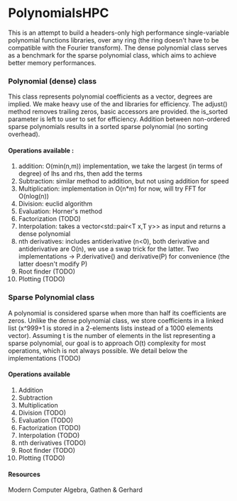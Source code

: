 # PolynomialsHPC

This is an attempt to build a headers-only high performance single-variable polynomial functions libraries, 
over any ring (the ring doesn't have to be compatible with the Fourier transform). The dense polynomial
class serves as a benchmark for the sparse polynomial class, which aims to achieve better memory performances.

### Polynomial (dense) class

This class represents polynomial coefficients as a vector, degrees are implied.
We make heavy use of the <algorithm> and <numeric> libraries for efficiency.
The adjust() method removes trailing zeros, basic accessors are provided.
the is_sorted parameter is left to user to set for efficiency.
Addition between non-ordered sparse polynomials results in a sorted sparse polynomial (no sorting overhead).

#### Operations available :

1. addition: O(min(n,m)) implementation, we take the largest (in terms of degree) of lhs and rhs, then add the terms
2. Subtraction: similar method to addition, but not using addition for speed
3. Multiplication: implementation in O(n*m) for now, will try FFT for O(nlog(n))
4. Division: euclid algorithm
5. Evaluation: Horner's method
6. Factorization (TODO)
7. Interpolation: takes a vector<std::pair<T x,T y>> as input and returns a dense polynomial<T>
8. nth derivatives: includes antiderivative (n<0), both derivative and antiderivative are O(n), we use a swap trick for
   the latter. Two implementations -> P.derivative() and derivative(P) for convenience (the latter doesn't modify P)
9. Root finder (TODO)
10. Plotting (TODO)

### Sparse Polynomial class

A polynomial is considered sparse when more than half its coefficients are zeros.
Unlike the dense polynomial class, we store coefficients in a linked list (x^999+1 is stored in a 2-elements lists
instead of a 1000 elements vector).
Assuming t is the number of elements in the list representing a sparse polynomial, our goal is to approach O(t)
complexity for most operations, which is not always possible. We detail below the implementations (TODO)

#### Operations available

1. Addition
2. Subtraction
3. Multiplication
4. Division (TODO)
5. Evaluation (TODO)
6. Factorization (TODO)
7. Interpolation (TODO)
8. nth derivatives (TODO)
9. Root finder (TODO)
10. Plotting (TODO)


#### Resources
Modern Computer Algebra, Gathen & Gerhard